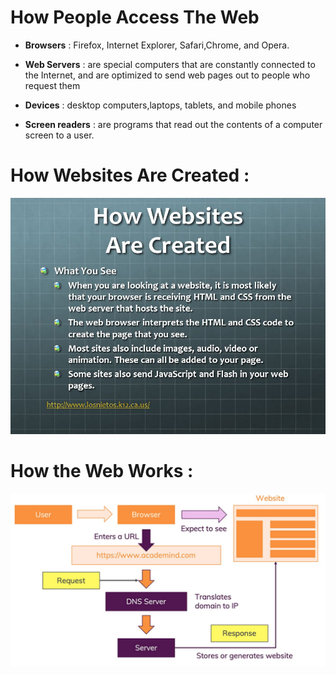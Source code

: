 # How People Access The Web

* **Browsers** : Firefox, Internet Explorer, Safari,Chrome, and Opera.

* **Web Servers** : are special computers that are constantly connected to the Internet, and are optimized to send web pages out to people who request them

* **Devices** : desktop computers,laptops, tablets, and mobile phones

* **Screen readers** :  are programs that read out the contents of a computer screen to a user.

# How Websites Are Created :

![How websites are created](website.jpg) 

# How the Web Works :
![How the Web Works](dns.jpg)





